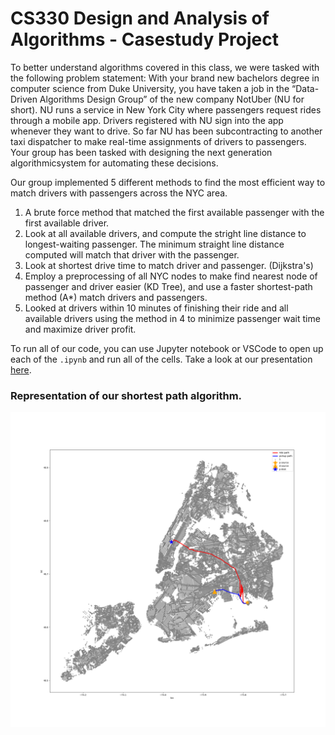 # CS330 Design and Analysis of Algorithms - Casestudy Project

To better understand algorithms covered in this class, we were tasked with the following problem statement: With your brand new bachelors degree in computer science from Duke University, you have taken a job in the “Data-Driven Algorithms Design Group” of the new company NotUber (NU for short). NU runs a service in New York City where passengers request rides through a mobile app. Drivers registered with NU sign into the app whenever they want to drive. So far NU has been subcontracting to another taxi dispatcher to make real-time assignments of drivers to passengers. Your group has been tasked with designing the next generation algorithmicsystem for automating these decisions.


Our group implemented 5 different methods to find the most efficient way to match drivers with passengers across the NYC area. 

1. A brute force method that matched the first available passenger with the first available driver. 
2. Look at all available drivers, and compute the stright line distance to longest-waiting passenger. The minimum straight line distance computed will match that driver with the passenger.  
3. Look at shortest drive time to match driver and passenger. (Dijkstra's) 
4. Employ a preprocessing of all NYC nodes to make find nearest node of passenger and driver easier (KD Tree), and use a faster shortest-path method (A*) match drivers and passengers.
5. Looked at drivers within 10 minutes of finishing their ride and all available drivers using the method in 4 to minimize passenger wait time and maximize driver profit. 


To run all of our code, you can use Jupyter notebook or VSCode to open up each of the `.ipynb` and run all of the cells. Take a look at our presentation [here](330_Case_Study_Presentation.pdf).


### Representation of our shortest path algorithm. 

![Dijkstra's](./Dijkstras.png)


